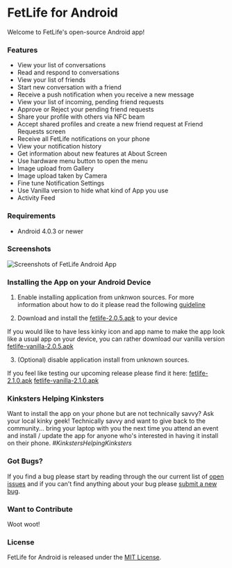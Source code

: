 # FetLife for Android

Welcome to FetLife's open-source Android app!

### Features

- View your list of conversations
- Read and respond to conversations
- View your list of friends
- Start new conversation with a friend
- Receive a push notification when you receive a new message
- View your list of incoming, pending friend requests
- Approve or Reject your pending friend requests
- Share your profile with others via NFC beam
- Accept shared profiles and create a new friend request at Friend Requests screen
- Receive all FetLife notifications on your phone 
- View your notification history
- Get information about new features at About Screen
- Use hardware menu button to open the menu
- Image upload from Gallery
- Image upload taken by Camera
- Fine tune Notification Settings
- Use Vanilla version to hide what kind of App you use
- Activity Feed

### Requirements

- Android 4.0.3 or newer

### Screenshots

![Screenshots of FetLife Android App](https://cloud.githubusercontent.com/assets/22100/14687516/d31bdad2-06f2-11e6-8e86-979d49a67ad3.png)


### Installing the App on your Android Device

1. Enable installing application from unknwon sources.
For more information about how to do it please read the following [guideline](https://developer.android.com/distribute/tools/open-distribution.html#unknown-sources)

2. Download and install the [fetlife-2.0.5.apk](https://github.com/fetlife/android/releases/download/v2.0.5/fetlife-2.0.5.apk) to your device

If you would like to have less kinky icon and app name to make the app look like a usual app on your device, you can rather download our vanilla version [fetlife-vanilla-2.0.5.apk](https://github.com/fetlife/android/releases/download/v2.0.5/fetlife-vanilla-2.0.5.apk)

3. (Optional) disable application install from unknown sources.


If you feel like testing our upcoming release please find it here: 
[fetlife-2.1.0.apk](https://github.com/fetlife/android/releases/download/v2.1.0/fetlife-2.1.0.apk)
[fetlife-vanilla-2.1.0.apk](https://github.com/fetlife/android/releases/download/v2.1.0/fetlife-vanilla-2.1.0.apk)


### Kinksters Helping Kinksters

Want to install the app on your phone but are not technically savvy? Ask your local kinky geek! Technically savvy and want to give back to the community... bring your laptop with you the next time you attend an event and install / update the app for anyone who's interested in having it install on their phone. *#KinkstersHelpingKinksters*


### Got Bugs?

If you find a bug please start by reading through the our current list of [open issues](https://github.com/fetlife/fetlife-android/issues) and if you can't find anything about your bug please [submit a new bug](https://github.com/fetlife/fetlife-android/issues/new).


### Want to Contribute

Woot woot!


### License

FetLife for Android is released under the [MIT License](http://www.opensource.org/licenses/MIT).
